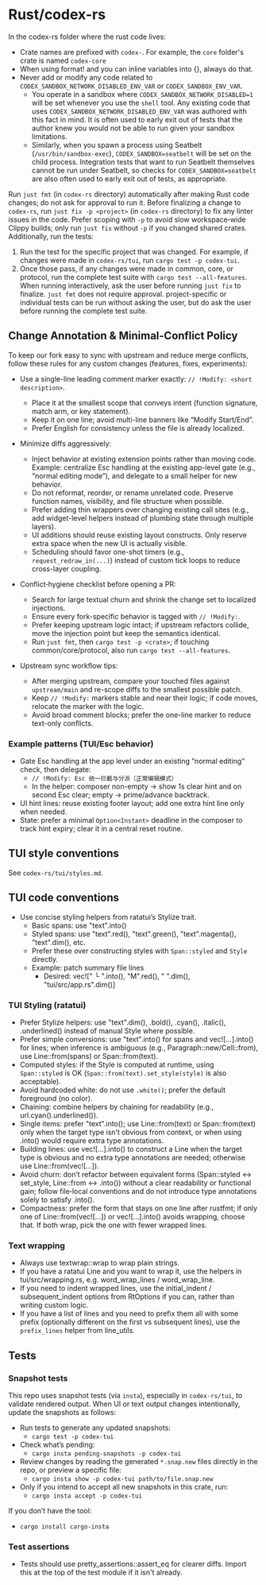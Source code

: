 # Rust/codex-rs

In the codex-rs folder where the rust code lives:

- Crate names are prefixed with `codex-`. For example, the `core` folder's crate is named `codex-core`
- When using format! and you can inline variables into {}, always do that.
- Never add or modify any code related to `CODEX_SANDBOX_NETWORK_DISABLED_ENV_VAR` or `CODEX_SANDBOX_ENV_VAR`.
  - You operate in a sandbox where `CODEX_SANDBOX_NETWORK_DISABLED=1` will be set whenever you use the `shell` tool. Any existing code that uses `CODEX_SANDBOX_NETWORK_DISABLED_ENV_VAR` was authored with this fact in mind. It is often used to early exit out of tests that the author knew you would not be able to run given your sandbox limitations.
  - Similarly, when you spawn a process using Seatbelt (`/usr/bin/sandbox-exec`), `CODEX_SANDBOX=seatbelt` will be set on the child process. Integration tests that want to run Seatbelt themselves cannot be run under Seatbelt, so checks for `CODEX_SANDBOX=seatbelt` are also often used to early exit out of tests, as appropriate.

Run `just fmt` (in `codex-rs` directory) automatically after making Rust code changes; do not ask for approval to run it. Before finalizing a change to `codex-rs`, run `just fix -p <project>` (in `codex-rs` directory) to fix any linter issues in the code. Prefer scoping with `-p` to avoid slow workspace‑wide Clippy builds; only run `just fix` without `-p` if you changed shared crates. Additionally, run the tests:
1. Run the test for the specific project that was changed. For example, if changes were made in `codex-rs/tui`, run `cargo test -p codex-tui`.
2. Once those pass, if any changes were made in common, core, or protocol, run the complete test suite with `cargo test --all-features`.
When running interactively, ask the user before running `just fix` to finalize. `just fmt` does not require approval. project-specific or individual tests can be run without asking the user, but do ask the user before running the complete test suite.

## Change Annotation & Minimal-Conflict Policy

To keep our fork easy to sync with upstream and reduce merge conflicts, follow these rules for any custom changes (features, fixes, experiments):

- Use a single-line leading comment marker exactly: `// !Modify: <short description>`.
  - Place it at the smallest scope that conveys intent (function signature, match arm, or key statement).
  - Keep it on one line; avoid multi-line banners like “Modify Start/End”.
  - Prefer English for consistency unless the file is already localized.

- Minimize diffs aggressively:
  - Inject behavior at existing extension points rather than moving code. Example: centralize Esc handling at the existing app-level gate (e.g., “normal editing mode”), and delegate to a small helper for new behavior.
  - Do not reformat, reorder, or rename unrelated code. Preserve function names, visibility, and file structure when possible.
  - Prefer adding thin wrappers over changing existing call sites (e.g., add widget-level helpers instead of plumbing state through multiple layers).
  - UI additions should reuse existing layout constructs. Only reserve extra space when the new UI is actually visible.
  - Scheduling should favor one-shot timers (e.g., `request_redraw_in(...)`) instead of custom tick loops to reduce cross-layer coupling.

- Conflict‑hygiene checklist before opening a PR:
  - Search for large textual churn and shrink the change set to localized injections.
  - Ensure every fork-specific behavior is tagged with `// !Modify:`.
  - Prefer keeping upstream logic intact; if upstream refactors collide, move the injection point but keep the semantics identical.
  - Run `just fmt`, then `cargo test -p <crate>`; if touching common/core/protocol, also run `cargo test --all-features`.

- Upstream sync workflow tips:
  - After merging upstream, compare your touched files against `upstream/main` and re-scope diffs to the smallest possible patch.
  - Keep `// !Modify:` markers stable and near their logic; if code moves, relocate the marker with the logic.
  - Avoid broad comment blocks; prefer the one-line marker to reduce text-only conflicts.

### Example patterns (TUI/Esc behavior)

- Gate Esc handling at the app level under an existing “normal editing” check, then delegate:
  - `// !Modify: Esc 统一拦截与分派（正常编辑模式）`
  - In the helper: composer non-empty → show 1s clear hint and on second Esc clear; empty → prime/advance backtrack.
- UI hint lines: reuse existing footer layout; add one extra hint line only when needed.
- State: prefer a minimal `Option<Instant>` deadline in the composer to track hint expiry; clear it in a central reset routine.

## TUI style conventions

See `codex-rs/tui/styles.md`.

## TUI code conventions

- Use concise styling helpers from ratatui’s Stylize trait.
  - Basic spans: use "text".into()
  - Styled spans: use "text".red(), "text".green(), "text".magenta(), "text".dim(), etc.
  - Prefer these over constructing styles with `Span::styled` and `Style` directly.
  - Example: patch summary file lines
    - Desired: vec!["  └ ".into(), "M".red(), " ".dim(), "tui/src/app.rs".dim()]

### TUI Styling (ratatui)
- Prefer Stylize helpers: use "text".dim(), .bold(), .cyan(), .italic(), .underlined() instead of manual Style where possible.
- Prefer simple conversions: use "text".into() for spans and vec![…].into() for lines; when inference is ambiguous (e.g., Paragraph::new/Cell::from), use Line::from(spans) or Span::from(text).
- Computed styles: if the Style is computed at runtime, using `Span::styled` is OK (`Span::from(text).set_style(style)` is also acceptable).
- Avoid hardcoded white: do not use `.white()`; prefer the default foreground (no color).
- Chaining: combine helpers by chaining for readability (e.g., url.cyan().underlined()).
- Single items: prefer "text".into(); use Line::from(text) or Span::from(text) only when the target type isn’t obvious from context, or when using .into() would require extra type annotations.
- Building lines: use vec![…].into() to construct a Line when the target type is obvious and no extra type annotations are needed; otherwise use Line::from(vec![…]).
- Avoid churn: don’t refactor between equivalent forms (Span::styled ↔ set_style, Line::from ↔ .into()) without a clear readability or functional gain; follow file‑local conventions and do not introduce type annotations solely to satisfy .into().
- Compactness: prefer the form that stays on one line after rustfmt; if only one of Line::from(vec![…]) or vec![…].into() avoids wrapping, choose that. If both wrap, pick the one with fewer wrapped lines.

### Text wrapping
- Always use textwrap::wrap to wrap plain strings.
- If you have a ratatui Line and you want to wrap it, use the helpers in tui/src/wrapping.rs, e.g. word_wrap_lines / word_wrap_line.
- If you need to indent wrapped lines, use the initial_indent / subsequent_indent options from RtOptions if you can, rather than writing custom logic.
- If you have a list of lines and you need to prefix them all with some prefix (optionally different on the first vs subsequent lines), use the `prefix_lines` helper from line_utils.

## Tests

### Snapshot tests

This repo uses snapshot tests (via `insta`), especially in `codex-rs/tui`, to validate rendered output. When UI or text output changes intentionally, update the snapshots as follows:

- Run tests to generate any updated snapshots:
  - `cargo test -p codex-tui`
- Check what’s pending:
  - `cargo insta pending-snapshots -p codex-tui`
- Review changes by reading the generated `*.snap.new` files directly in the repo, or preview a specific file:
  - `cargo insta show -p codex-tui path/to/file.snap.new`
- Only if you intend to accept all new snapshots in this crate, run:
  - `cargo insta accept -p codex-tui`

If you don’t have the tool:
- `cargo install cargo-insta`

### Test assertions

- Tests should use pretty_assertions::assert_eq for clearer diffs. Import this at the top of the test module if it isn't already.
